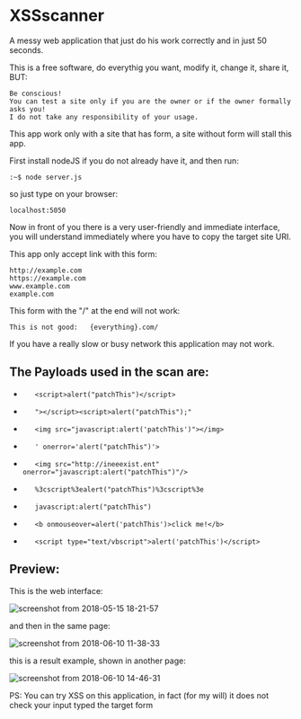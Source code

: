 # XSSscanner

A messy web application that just do his work	correctly and in just 50 seconds.

This is a free software, do everythig you want, modify it, change it, share it, BUT:

	Be conscious!	
	You can test a site only if you are the owner or if the owner formally asks you!
	I do not take any responsibility of your usage. 

This app work only with a site that has form, a site without form will stall this app.

First install nodeJS if you do not already have it, and then run:
	
	:~$ node server.js

so just type on your browser:

	localhost:5050

Now in front of you there is a very user-friendly and immediate interface, 
you will understand immediately where you have to copy the target site URI. 


This app only accept link with this form:
	
	http://example.com
	https://example.com
	www.example.com
	example.com

This form with the "/" at the end will not work: 

	This is not good:   {everything}.com/    



If you have a really slow or busy network this application may not work.


## The Payloads used in the scan are:
-        <script>alert("patchThis")</script>
-        "></script><script>alert("patchThis");"
-        <img src="javascript:alert('patchThis')"></img>
-        ' onerror='alert("patchThis")'>
-        <img src="http://ineeexist.ent" onerror="javascript:alert("patchThis")"/>
-        %3cscript%3ealert("patchThis")%3cscript%3e
-        javascript:alert("patchThis")
-        <b onmouseover=alert('patchThis')>click me!</b>
-        <script type="text/vbscript">alert('patchThis')</script>


## Preview: 
This is the web interface:

![screenshot from 2018-05-15 18-21-57](https://user-images.githubusercontent.com/40428406/41969055-8b86c310-7a06-11e8-9a1d-953bd30a1357.png)

and then in the same page:

![screenshot from 2018-06-10 11-38-33](https://user-images.githubusercontent.com/40428406/41969038-807bed1a-7a06-11e8-9ca7-bb5d31f623be.png)

this is a result example, shown in another page:

![screenshot from 2018-06-10 14-46-31](https://user-images.githubusercontent.com/40428406/51487992-af09ae00-1da4-11e9-8398-d26f9c526c25.png)


PS: You can try XSS on this application, in fact (for my will) it does not check your input typed the target form

